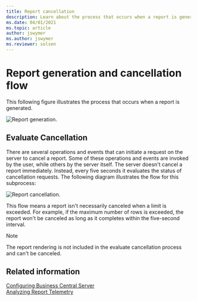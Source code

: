 ```yaml
---
title: Report cancellation
description: Learn about the process that occurs when a report is generated and how to cancel a report.
ms.date: 04/01/2021
ms.topic: article
author: jswymer
ms.author: jswymer
ms.reviewer: solsen
---
```


# Report generation and cancellation flow

This following figure illustrates the process that occurs when a report is generated.

![Report generation.](../developer/media/report-generation.png "Report generation")  

## Evaluate Cancellation

There are several operations and events that can initiate a request on the server to cancel a report. Some of these operations and events are invoked by the user, while others by the server itself. The server doesn't cancel a report immediately. Instead, every five seconds it evaluates the status of cancellation requests. The following diagram illustrates the flow for this subprocess:

![Report cancellation.](../developer/media/report_cancellation.png "Report cancellation")  

This flow means a report isn't necessarily canceled when a limit is exceeded. For example, if the maximum number of rows is exceeded, the report won't be canceled as long as it completes within the five-second interval.

> [!NOTE]
> The report rendering is not included in the evaluate cancellation process and can't be canceled.

## Related information

[Configuring Business Central Server](configure-server-instance.md)  
[Analyzing Report Telemetry](telemetry-reports-trace.md)  
